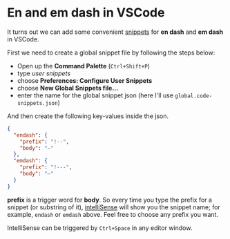 ---
---

# En and em dash in VSCode

It turns out we can add some convenient [snippets](https://code.visualstudio.com/docs/editor/userdefinedsnippets#_create-your-own-snippets) for **en dash** and **em dash** in VSCode.

First we need to create a global snippet file by following the steps below:

- Open up the **Command Palette** (`Ctrl+Shift+P`)
- type _user snippets_
- choose **Preferences: Configure User Snippets**
- choose **New Global Snippets file...**
- enter the name for the global snippet json (here I'll use `global.code-snippets.json`)

And then create the following key-values inside the json.

```json title="global.code-snippets.json"
{
  "endash": {
    "prefix": "!--",
    "body": "–"
  },
  "emdash": {
    "prefix": "!---",
    "body": "—"
  }
}
```

**prefix** is a trigger word for **body**. So every time you type the prefix for a snippet (or substring of it), [intelliSense](https://code.visualstudio.com/docs/editor/intellisense) will show you the snippet name; for example, `endash` or `emdash` above. Feel free to choose any prefix you want.

IntelliSense can be triggered by `Ctrl+Space` in any editor window.

<!-- :::tip
By default, quick suggestion is disabled for **markdown** language in vscode, which means you have to manually trigger intelliSense with `Ctrl+Space` everytime you want to use your snippets; you can confirm this in **defaultSettings.json**.

We can change this behavior by overriding the default in our **settings.json** like below.

```json title="settings.json"
{
  ...
  "[markdown]": {
  ...
  // Controls whether suggestions should automatically show up while typing.
  "editor.quickSuggestions": true,
  // Controls whether completions should be computed based on words in the document.
  "editor.wordBasedSuggestions": false,
  // Controls whether suggestions should automatically show up when typing trigger characters.
  "editor.suggestOnTriggerCharacters": true
  }
}
```

:::
-->
